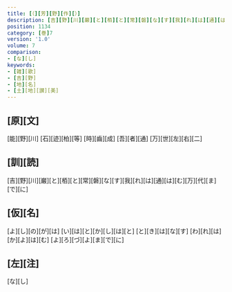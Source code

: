 ```yaml
---
title: [（][芳][野][作][）]
description: [吉][野][川][巌][と][栢][と][常][磐][な][す][我][れ][は][通][は][む][万][代][ま][で][に]
position: 1134
category: [巻]7
version: '1.0'
volume: 7
comparison:
- [な][し]
keywords:
- [雑][歌]
- [吉][野]
- [地][名]
- [土][地][讃][美]
---
```


## [原][文]

[能][野][川] [石][迹][柏][等] [時][齒][成] [吾][者][通] [万][世][左][右][二]

## [訓][読]

[吉][野][川][巌][と][栢][と][常][磐][な][す][我][れ][は][通][は][む][万][代][ま][で][に]

## [仮][名]

[よ][し][の][が][は] [い][は][と][か][し][は][と] [と][き][は][な][す] [わ][れ][は][か][よ][は][む] [よ][ろ][づ][よ][ま][で][に]

## [左][注]

[な][し]
